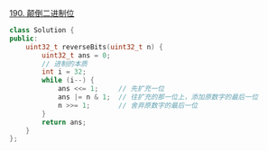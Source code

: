 [190. 颠倒二进制位](https://leetcode-cn.com/problems/reverse-bits/)

```c++
class Solution {
public:
    uint32_t reverseBits(uint32_t n) {
        uint32_t ans = 0;
        // 进制的本质
        int i = 32;
        while (i--) {
            ans <<= 1;     // 先扩充一位
            ans |= n & 1;  // 往扩充的那一位上，添加原数字的最后一位
            n >>= 1;       // 舍弃原数字的最后一位
        }
        return ans;
    }
};
```

